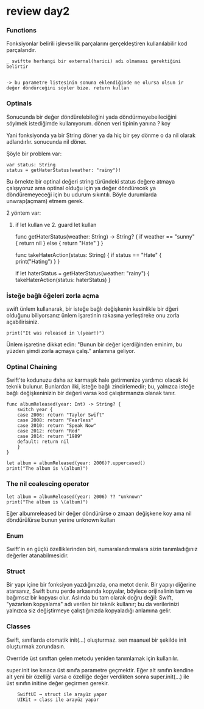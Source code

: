 # review day2

### Functions


Fonksiyonlar belirili işlevsellik parçalarını gerçekleştiren 
kullanılabilir kod parçalarıdır.


    _ swiftte herhangi bir external(harici) adı olmaması gerektiğini belirtir


    -> bu parametre listesinin sonuna eklendiğinde ne olursa olsun ir değer döndürceğini söyler bize. return kullan 
 
 


### Optinals

Sonucunda bir değer döndürelebileğini yada döndürmeyebeileciğini söylmek 
istediğimde kullanıyorum. dönen veri tipinin yanına ? koy

Yani fonksiyonda ya bir String döner ya da hiç bir şey dönme o da nil 
olarak adlandırlır. sonucunda nil döner.


Şöyle bir problem var:

    var status: String 
    status = getHaterStatus(weather: "rainy")!

Bu örnekte bir optinal değeri string türündeki status değere atmaya 
çalışıyoruz ama optinal olduğu için ya değer döndürecek ya 
döndüremeyeceği için bu udurum sıkıntılı. Böyle durumlarda unwrap(açmam) 
etmem gerek.

2 yöntem var:

1. if let kullan ve  2. guard let kullan 
    
    func getHaterStatus(weather: String) -> String? {
    if weather == "sunny" {
        return nil
    } else {
        return "Hate"
    }
    }

    func takeHaterAction(status: String) {
        if status == "Hate" {
            print("Hating")
    }
    }

    if let haterStatus = getHaterStatus(weather: "rainy") {
        takeHaterAction(status: haterStatus)
    }


### İsteğe bağlı öğeleri zorla açma

swift ünlem kullanarak, bir isteğe bağlı değişkenin kesinlikle bir dğeri 
olduğunu biliyorsanız ünlem işaretinin rakasına yerleştireke onu zorla 
açabilirisiniz.


    print("It was released in \(year!)")

Ünlem işaretine dikkat edin: "Bunun bir değer içerdiğinden eminim, bu 
yüzden şimdi zorla açmaya çalış." anlamına geliyor.

### Optinal Chaining

Swift'te kodunuzu daha az karmaşık hale getirmenize yardımcı olacak iki 
teknik bulunur. Bunlardan ilki, isteğe bağlı zincirlemedir; bu, yalnızca 
isteğe bağlı değişkeninizin bir değeri varsa kod çalıştırmanıza olanak 
tanır.

    func albumReleased(year: Int) -> String? {
        switch year {
        case 2006: return "Taylor Swift"
        case 2008: return "Fearless"
        case 2010: return "Speak Now"
        case 2012: return "Red"
        case 2014: return "1989"
        default: return nil
        }
    }

    let album = albumReleased(year: 2006)?.uppercased()
    print("The album is \(album)")


### The nil coalescing operator

    let album = albumReleased(year: 2006) ?? "unknown"
    print("The album is \(album)")


Eğer albumreleased bir değer döndürürse o zmaan değişkene koy ama nil 
döndürülürse bunun yerine unknown kullan

### Enum
Swift'in en güçlü özelliklerinden biri, numaralandırmalara sizin 
tanımladığınız değerler atanabilmesidir.




### Struct
Bir yapı içine bir fonksiyon yazdığınızda, ona metot denir.
Bir yapıyı diğerine atarsanız, Swift bunu perde arkasında kopyalar, 
böylece orijinalinin tam ve bağımsız bir kopyası olur. Aslında bu tam 
olarak doğru değil: Swift, "yazarken kopyalama" adı verilen bir teknik 
kullanır; bu da verilerinizi yalnızca siz değiştirmeye çalıştığınızda 
kopyaladığı anlamına gelir.


### Classes
 Swift, sınıflarda otomatik init(...) oluşturmaz. sen maanuel bir şekilde 
 init oluşturmak zorundasın.
 
 
 Override üst sınıftan gelen metodu yeniden tanımlamak için kullanılır.
 
 
 super.init ise kısaca üst sınıfa parametre geçmektir.
 Eğer alt sınıfın kendine ait yeni bir özelliği varsa o özelliğe değer 
 verdikten sonra super.init(...) ile üst sınıfın initine değer geçirmen 
 gerekir.
 

        SwiftUI → struct ile arayüz yapar
        UIKit → class ile arayüz yapar

